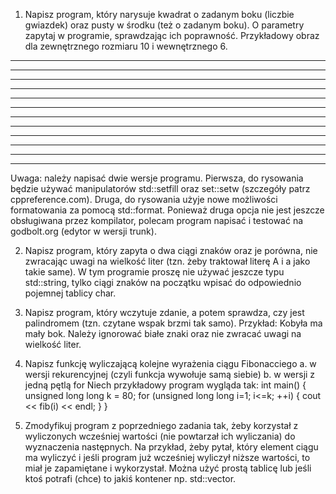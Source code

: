 1. Napisz program, który narysuje kwadrat o zadanym boku (liczbie gwiazdek) oraz pusty w środku (też o zadanym boku). O parametry zapytaj w programie, sprawdzając ich poprawność. Przykładowy obraz dla zewnętrznego rozmiaru 10 i wewnętrznego 6.
********** 
********** 
**      ** 
**      ** 
**      ** 
**      ** 
**      ** 
**      ** 
**      ** 
**      ** 
********** 
**********
Uwaga: należy napisać dwie wersje programu. Pierwsza, do rysowania będzie używać manipulatorów std::setfill oraz set::setw (szczegóły patrz cppreference.com). Druga, do rysowania użyje nowe możliwości formatowania za pomocą std::format. Ponieważ druga opcja nie jest jeszcze obsługiwana przez kompilator, polecam program napisać i testować na godbolt.org (edytor w wersji trunk).

2. Napisz program, który zapyta o dwa ciągi znaków oraz je porówna, nie zwracając uwagi na wielkość liter (tzn. żeby traktował literę A i a jako takie same). W tym programie proszę nie używać jeszcze typu std::string, tylko ciągi znaków na początku wpisać do odpowiednio pojemnej tablicy char.

3. Napisz program, który wczytuje zdanie, a potem sprawdza, czy jest palindromem (tzn. czytane wspak brzmi tak samo). Przykład: Kobyła ma mały bok. Należy ignorować białe znaki oraz nie zwracać uwagi na wielkość liter.

4. Napisz funkcję wyliczającą kolejne wyrażenia ciągu Fibonacciego
a. w wersji rekurencyjnej (czyli funkcja wywołuje samą siebie)
b. w wersji z jedną pętlą for
Niech przykładowy program wygląda tak: int main() { unsigned long long k = 80; for (unsigned long long i=1; i<=k; ++i) { cout << fib(i) << endl; } }

5. Zmodyfikuj program z poprzedniego zadania tak, żeby korzystał z wyliczonych wcześniej wartości (nie powtarzał ich wyliczania) do wyznaczenia następnych. Na przykład, żeby pytał, który element ciągu ma wyliczyć i jeśli program już wcześniej wyliczył niższe wartości, to miał je zapamiętane i wykorzystał. Można użyć prostą tablicę lub jeśli ktoś potrafi (chce) to jakiś kontener np. std::vector.
